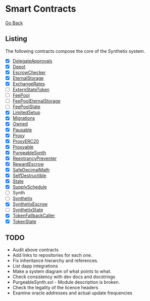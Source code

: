 # Smart Contracts

[Go Back](map.md)

## Listing

The following contracts compose the core of the Synthetix system.

* [x] [DelegateApprovals](contracts/DelegateApprovals.md)
* [x] [Depot](contracts/Depot.md)
* [x] [EscrowChecker](contracts/EscrowChecker.md)
* [x] [EternalStorage](contracts/EternalStorage.md)
* [x] [ExchangeRates](contracts/ExchangeRates.md)
* [ ] [ExternStateToken](contracts/ExternStateToken.md)
* [ ] [FeePool](contracts/FeePool.md)
* [ ] [FeePoolEternalStorage](contracts/FeePoolEternalStorage.md)
* [ ] [FeePoolState](contracts/FeePoolState.md)
* [x] [LimitedSetup](contracts/LimitedSetup.md)
* [x] [Migrations](contracts/Migrations.md)
* [x] [Owned](contracts/Owned.md)
* [x] [Pausable](contracts/Pausable.md)
* [x] [Proxy](contracts/Proxy.md)
* [x] [ProxyERC20](contracts/ProxyERC20.md)
* [x] [Proxyable](contracts/Proxyable.md)
* [x] [PurgeableSynth](contracts/PurgeableSynth.md)
* [x] [ReentrancyPreventer](ReentrancyPreventer.md)
* [x] [RewardEscrow](contracts/RewardEscrow.md)
* [x] [SafeDecimalMath](contracts/SafeDecimalMath.md)
* [x] [SelfDestructible](contracts/SelfDestructible.md)
* [x] [State](contracts/State.md)
* [x] [SupplySchedule](contracts/SupplySchedule.md)
* [ ] Synth
* [ ] [Synthetix](contracts/Synthetix.md)
* [x] [SynthetixEscrow](contracts/SynthetixEscrow.md)
* [ ] [SynthetixState](contracts/SynthetixState.md)
* [x] [TokenFallbackCaller](contracts/TokenFallbackCaller.md)
* [x] [TokenState](TokenState.md)

## TODO

* Audit above contracts
* Add links to repositories for each one.
* Fix inheritance hierarchy and references.
* List dapp integrations
* Make a system diagram of what points to what.
* Check consistency with dev docs and docstrings
* PurgeableSynth.sol - Module description is broken.
* Check the legality of the licence headers
* Examine oracle addresses and actual update frequencies
